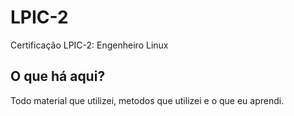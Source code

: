 # LPIC-2
Certificação LPIC-2: Engenheiro Linux

## O que há aqui?
Todo material que utilizei, metodos que utilizei e o que eu aprendi.
